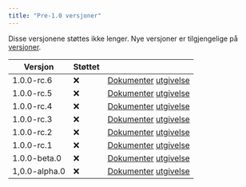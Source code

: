 ```yaml
---
title: "Pre-1.0 versjoner"
---
```


Disse versjonene støttes ikke lenger. Nye versjoner er tilgjengelige på [versjoner](versions.md).

| Versjon       | Støttet |                                                                                                                                                            |
| ------------- | ------- | ---------------------------------------------------------------------------------------------------------------------------------------------------------- |
| 1.0.0-rc.6    | :x:     | [Dokumenter](https://docs.butterfly.linwood.dev/docs/1.0.0-rc.6/intro) [utgivelse](https://github.com/LinwoodDev/Butterfly/releases/tag/v1.0.0-rc.6)       |
| 1.0.0-rc.5    | :x:     | [Dokumenter](https://docs.butterfly.linwood.dev/docs/1.0.0-rc.5/intro) [utgivelse](https://github.com/LinwoodDev/Butterfly/releases/tag/v1.0.0-rc.5)       |
| 1.0.0-rc.4    | :x:     | [Dokumenter](https://docs.butterfly.linwood.dev/docs/1.0.0-rc.4/intro) [utgivelse](https://github.com/LinwoodDev/Butterfly/releases/tag/v1.0.0-rc.4)       |
| 1.0.0-rc.3    | :x:     | [Dokumenter](https://docs.butterfly.linwood.dev/docs/1.0.0-rc.3/intro) [utgivelse](https://github.com/LinwoodDev/Butterfly/releases/tag/v1.0.0-rc.3)       |
| 1.0.0-rc.2    | :x:     | [Dokumenter](https://docs.butterfly.linwood.dev/docs/1.0.0-rc.2/intro) [utgivelse](https://github.com/LinwoodDev/Butterfly/releases/tag/v1.0.0-rc.2)       |
| 1.0.0-rc.1    | :x:     | [Dokumenter](https://docs.butterfly.linwood.dev/docs/1.0.0-rc.1/intro) [utgivelse](https://github.com/LinwoodDev/Butterfly/releases/tag/v1.0.0-rc.1)       |
| 1.0.0-beta.0  | :x:     | [Dokumenter](https://docs.butterfly.linwood.dev/docs/1.0.0-beta.0/intro) [utgivelse](https://github.com/LinwoodDev/Butterfly/releases/tag/v1.0.0-beta.0)   |
| 1,0.0-alpha.0 | :x:     | [Dokumenter](https://docs.butterfly.linwood.dev/docs/1.0.0-alpha.0/intro) [utgivelse](https://github.com/LinwoodDev/Butterfly/releases/tag/v1.0.0-alpha.0) |
